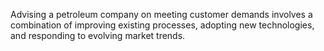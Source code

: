 Advising a petroleum company on meeting customer demands involves a combination of improving existing processes, adopting new technologies, and responding to evolving market trends.

